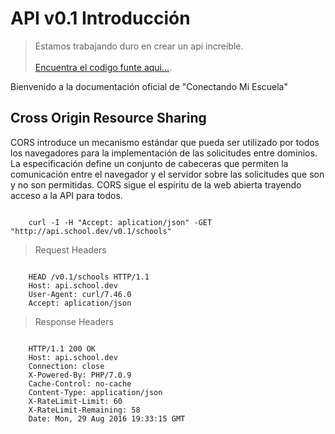 # API v0.1 Introducción

> Estamos trabajando duro en crear un api increible. <br/><br/> [Encuentra el codigo funte aqui...](https://github.com/Conectando/connect-my-school-api-docs).

Bienvenido a la documentación oficial de "Conectando Mi Escuela" <br/> 

## Cross Origin Resource Sharing

CORS introduce un mecanismo estándar que pueda ser utilizado por todos los navegadores para la implementación de las solicitudes entre dominios. La especificación define un conjunto de cabeceras que permiten la comunicación entre el navegador y el servidor sobre las solicitudes que son y no son permitidas. CORS sigue el espíritu de la web abierta trayendo acceso a la API para todos.

```cURL

	curl -I -H "Accept: aplication/json" -GET "http://api.school.dev/v0.1/schools"

```

> Request Headers

```curl

	HEAD /v0.1/schools HTTP/1.1
	Host: api.school.dev
	User-Agent: curl/7.46.0
	Accept: aplication/json

```

> Response Headers

```curl

	HTTP/1.1 200 OK
	Host: api.school.dev
	Connection: close
	X-Powered-By: PHP/7.0.9
	Cache-Control: no-cache
	Content-Type: application/json
	X-RateLimit-Limit: 60
	X-RateLimit-Remaining: 58
	Date: Mon, 29 Aug 2016 19:33:15 GMT

```